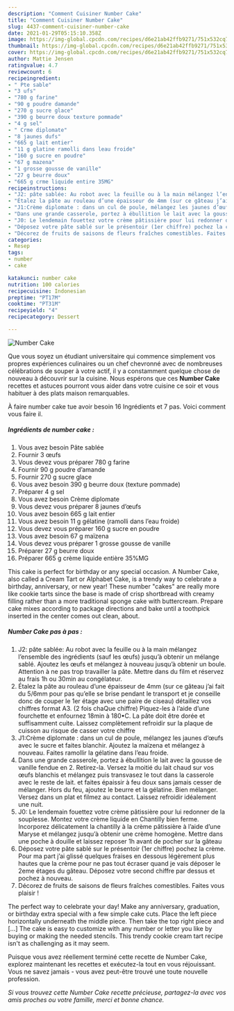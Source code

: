 ```yaml
---
description: "Comment Cuisiner Number Cake"
title: "Comment Cuisiner Number Cake"
slug: 4437-comment-cuisiner-number-cake
date: 2021-01-29T05:15:10.358Z
image: https://img-global.cpcdn.com/recipes/d6e21ab42ffb9271/751x532cq70/number-cake-photo-principale-de-la-recette.jpg
thumbnail: https://img-global.cpcdn.com/recipes/d6e21ab42ffb9271/751x532cq70/number-cake-photo-principale-de-la-recette.jpg
cover: https://img-global.cpcdn.com/recipes/d6e21ab42ffb9271/751x532cq70/number-cake-photo-principale-de-la-recette.jpg
author: Mattie Jensen
ratingvalue: 4.7
reviewcount: 6
recipeingredient:
- " Pte sable"
- "3 ufs"
- "780 g farine"
- "90 g poudre damande"
- "270 g sucre glace"
- "390 g beurre doux texture pommade"
- "4 g sel"
- " Crme diplomate"
- "8 jaunes dufs"
- "665 g lait entier"
- "11 g glatine ramolli dans leau froide"
- "160 g sucre en poudre"
- "67 g mazena"
- "1 grosse gousse de vanille"
- "27 g beurre doux"
- "665 g crme liquide entire 35MG"
recipeinstructions:
- "J2: pâte sablée: Au robot avec la feuille ou à la main mélangez l’ensemble des ingrédients (sauf les œufs) jusqu’à obtenir un mélange sablé. Ajoutez les œufs et mélangez à nouveau jusqu’à obtenir un boule. Attention à ne pas trop travailler la pâte. Mettre dans du film et réservez au frais 1h ou 30min au congélateur."
- "Étalez la pâte au rouleau d’une épaisseur de 4mm (sur ce gâteau j’ai fait du 5/6mm pour pas qu’elle se brise pendant le transport et je conseille donc de couper le 1er étage avec une paire de ciseau) détaillez vos chiffres format A3. (2 fois chaQue chiffre) Piquez-les à l’aide d’une fourchette et enfournez 18min à 180•C. La pâte doit être dorée et suffisamment cuite. Laissez complètement refroidir sur la plaque de cuisson au risque de casser votre chiffre"
- "J1:Crème diplomate : dans un cul de poule, mélangez les jaunes d’œufs avec le sucre et faites blanchir. Ajoutez la maïzena et mélangez à nouveau. Faites ramollir la gélatine dans l’eau froide."
- "Dans une grande casserole, portez à ébullition le lait avec la gousse de vanille fendue en 2. Retirez-la. Versez la moitié du lait chaud sur vos œufs blanchis et mélangez puis transvasez le tout dans la casserole avec le reste de lait. et faites épaissir à feu doux sans jamais cesser de mélanger. Hors du feu, ajoutez le beurre et la gélatine. Bien mélanger. Versez dans un plat et filmez au contact. Laissez refroidir idéalement une nuit."
- "J0: Le lendemain fouettez votre crème pâtissière pour lui redonner de la souplesse. Montez votre crème liquide en Chantilly bien ferme. Incorporez délicatement la chantilly à la crème pâtissière à l’aide d’une Maryse et mélangez jusqu’à obtenir une crème homogène. Mettre dans une poche à douille et laissez reposer 1h avant de pocher sur la gâteau"
- "Déposez votre pâte sablé sur le présentoir (1er chiffre) pochez la crème. Pour ma part j’ai glissé quelques fraises en dessous légèrement plus hautes que la crème pour ne pas tout écraser quand je vais déposer le 2eme étages du gâteau. Déposez votre second chiffre par dessus et pochez à nouveau."
- "Décorez de fruits de saisons de fleurs fraîches comestibles. Faites vous plaisir !"
categories:
- Resep
tags:
- number
- cake

katakunci: number cake 
nutrition: 100 calories
recipecuisine: Indonesian
preptime: "PT17M"
cooktime: "PT31M"
recipeyield: "4"
recipecategory: Dessert

---
```



![Number Cake](https://img-global.cpcdn.com/recipes/d6e21ab42ffb9271/751x532cq70/number-cake-photo-principale-de-la-recette.jpg)

Que vous soyez un étudiant universitaire qui commence simplement vos propres expériences culinaires ou un chef chevronné avec de nombreuses célébrations de souper à votre actif, il y a constamment quelque chose de nouveau à découvrir sur la cuisine. Nous espérons que ces <strong> Number Cake </strong> recettes et astuces pourront vous aider dans votre cuisine ce soir et vous habituer à des plats maison remarquables.

<!--inarticleads1-->

À faire number cake tue avoir besoin 16 Ingrédients et 7 pas. Voici comment vous faire il.

##### Ingrédients de number cake :

1. Vous avez besoin  Pâte sablée
1. Fournir 3 œufs
1. Vous devez vous préparer 780 g farine
1. Fournir 90 g poudre d’amande
1. Fournir 270 g sucre glace
1. Vous avez besoin 390 g beurre doux (texture pommade)
1. Préparer 4 g sel
1. Vous avez besoin  Crème diplomate
1. Vous devez vous préparer 8 jaunes d’œufs
1. Vous avez besoin 665 g lait entier
1. Vous avez besoin 11 g gélatine (ramolli dans l’eau froide)
1. Vous devez vous préparer 160 g sucre en poudre
1. Vous avez besoin 67 g maïzena
1. Vous devez vous préparer 1 grosse gousse de vanille
1. Préparer 27 g beurre doux
1. Préparer 665 g crème liquide entière 35%MG


This cake is perfect for birthday or any special occasion. A Number Cake, also called a Cream Tart or Alphabet Cake, is a trendy way to celebrate a birthday, anniversary, or new year! These number &#34;cakes&#34; are really more like cookie tarts since the base is made of crisp shortbread with creamy filling rather than a more traditional sponge cake with buttercream. Prepare cake mixes according to package directions and bake until a toothpick inserted in the center comes out clean, about. 

<!--inarticleads2-->

##### Number Cake pas à pas :

1. J2: pâte sablée: Au robot avec la feuille ou à la main mélangez l’ensemble des ingrédients (sauf les œufs) jusqu’à obtenir un mélange sablé. Ajoutez les œufs et mélangez à nouveau jusqu’à obtenir un boule. Attention à ne pas trop travailler la pâte. Mettre dans du film et réservez au frais 1h ou 30min au congélateur.
1. Étalez la pâte au rouleau d’une épaisseur de 4mm (sur ce gâteau j’ai fait du 5/6mm pour pas qu’elle se brise pendant le transport et je conseille donc de couper le 1er étage avec une paire de ciseau) détaillez vos chiffres format A3. (2 fois chaQue chiffre) Piquez-les à l’aide d’une fourchette et enfournez 18min à 180•C. La pâte doit être dorée et suffisamment cuite. Laissez complètement refroidir sur la plaque de cuisson au risque de casser votre chiffre
1. J1:Crème diplomate : dans un cul de poule, mélangez les jaunes d’œufs avec le sucre et faites blanchir. Ajoutez la maïzena et mélangez à nouveau. Faites ramollir la gélatine dans l’eau froide.
1. Dans une grande casserole, portez à ébullition le lait avec la gousse de vanille fendue en 2. Retirez-la. Versez la moitié du lait chaud sur vos œufs blanchis et mélangez puis transvasez le tout dans la casserole avec le reste de lait. et faites épaissir à feu doux sans jamais cesser de mélanger. Hors du feu, ajoutez le beurre et la gélatine. Bien mélanger. Versez dans un plat et filmez au contact. Laissez refroidir idéalement une nuit.
1. J0: Le lendemain fouettez votre crème pâtissière pour lui redonner de la souplesse. Montez votre crème liquide en Chantilly bien ferme. Incorporez délicatement la chantilly à la crème pâtissière à l’aide d’une Maryse et mélangez jusqu’à obtenir une crème homogène. Mettre dans une poche à douille et laissez reposer 1h avant de pocher sur la gâteau
1. Déposez votre pâte sablé sur le présentoir (1er chiffre) pochez la crème. Pour ma part j’ai glissé quelques fraises en dessous légèrement plus hautes que la crème pour ne pas tout écraser quand je vais déposer le 2eme étages du gâteau. Déposez votre second chiffre par dessus et pochez à nouveau.
1. Décorez de fruits de saisons de fleurs fraîches comestibles. Faites vous plaisir !


The perfect way to celebrate your day! Make any anniversary, graduation, or birthday extra special with a few simple cake cuts. Place the left piece horizontally underneath the middle piece. Then take the top right piece and […] The cake is easy to customize with any number or letter you like by buying or making the needed stencils. This trendy cookie cream tart recipe isn&#39;t as challenging as it may seem. 

<!--inarticleads1-->

<p>
Puisque vous avez réellement terminé cette recette de Number Cake, explorez maintenant les recettes et exécutez-la tout en vous réjouissant. Vous ne savez jamais - vous avez peut-être trouvé une toute nouvelle profession.
</p>

<p>
<i>Si vous trouvez cette Number Cake recette précieuse, partagez-la avec vos amis proches ou votre famille, merci et bonne chance.</i>
</p>
